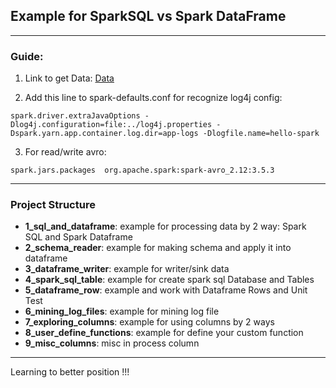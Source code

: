 ## Example for SparkSQL vs Spark DataFrame
---
### Guide: 
1) Link to get Data: [Data](https://data.sfgov.org/Public-Safety/Fire-Department-Calls-For-Service-2016-/kikm-y2iv/about_data)

2) Add this line to spark-defaults.conf for recognize log4j config: 
```
spark.driver.extraJavaOptions -Dlog4j.configuration=file:../log4j.properties -Dspark.yarn.app.container.log.dir=app-logs -Dlogfile.name=hello-spark
```

3) For read/write avro:
```
spark.jars.packages  org.apache.spark:spark-avro_2.12:3.5.3
```
---
### Project Structure
- __1_sql_and_dataframe__: example for processing data by 2 way: Spark SQL and Spark Dataframe 
- __2_schema_reader__: example for making schema and apply it into dataframe
- __3_dataframe_writer__: example for writer/sink data
- __4_spark_sql_table__: example for create spark sql Database and Tables
- __5_dataframe_row__: example and work with Dataframe Rows and Unit Test
- __6_mining_log_files__: example for mining log file 
- __7_exploring_columns__: example for using columns by 2 ways 
- __8_user_define_functions__: example for define your custom function 
- __9_misc_columns__: misc in process column 
---
Learning to better position !!!